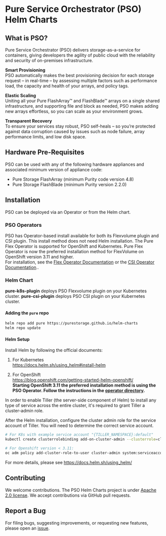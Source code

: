 # Pure Service Orchestrator (PSO) Helm Charts

## What is PSO?
Pure Service Orchestrator (PSO) delivers storage-as-a-service for containers, giving developers the agility of public cloud with the reliability and security of on-premises infrastructure.

**Smart Provisioning**<br/>
PSO automatically makes the best provisioning decision for each storage request – in real-time – by assessing multiple factors such as performance load, the capacity and health of your arrays, and policy tags.

**Elastic Scaling**<br/>
Uniting all your Pure FlashArray™ and FlashBlade™ arrays on a single shared infrastructure, and supporting file and block as needed, PSO makes adding new arrays effortless, so you can scale as your environment grows.

**Transparent Recovery**<br/>
To ensure your services stay robust, PSO self-heals – so you’re protected against data corruption caused by issues such as node failure, array performance limits, and low disk space.

## Hardware Pre-Requisites
PSO can be used with any of the following hardware appliances and associated minimum version of appliance code:
  * Pure Storage FlashArray (minimum Purity code version 4.8)
  * Pure Storage FlashBlade (minimum Purity version 2.2.0)

## Installation
PSO can be deployed via an Operator or from the Helm chart.

### PSO Operators
PSO has Operator-based install available for both its Flexvolume plugin and CSI plugin. This install method does not need Helm installation. 
The Pure Flex Operator is supported for OpenShift and Kubernetes.
Pure Flex Operator is now the preferred installation method for FlexVolume on OpenShift version 3.11 and higher.<br/>
For installation, see the [Flex Operator Documentation](./operator-k8s-plugin/README.md#overview) or the [CSI Operator Documentation](./operator-csi-plugin/README.md#overview)..

### Helm Chart
**pure-k8s-plugin** deploys PSO Flexvolume plugin on your Kubernetes cluster. 
**pure-csi-plugin** deploys PSO CSI plugin on your Kubernetes cluster. 

#### Adding the `pure` repo

```bash
helm repo add pure https://purestorage.github.io/helm-charts
helm repo update
```

#### Helm Setup
Install Helm by following the official documents:
1. For Kubernetes<br/>
https://docs.helm.sh/using_helm#install-helm

2. For OpenShift<br/>
https://blog.openshift.com/getting-started-helm-openshift/<br/>
**Starting OpenShift 3.11 the preferred installation method is using the PSO Operator. Follow the instructions in the [operator directory](./operator/README.md).**

In order to enable Tiller (the server-side component of Helm) to install any type of service across the entire cluster, it's required to grant Tiller a cluster-admin role.

After the Helm installation, configure the cluster admin role for the service account of Tiller. You will need to determine the correct service account.
```bash
# For K8s with example service account "{TILLER_NAMESPACE}:default"
kubectl create clusterrolebinding add-on-cluster-admin --clusterrole=cluster-admin --serviceaccount=${TILLER_NAMESPACE}:default

# For Openshift version < 3.11:
oc adm policy add-cluster-role-to-user cluster-admin system:serviceaccount:${TILLER_NAMESPACE}:tiller
```

For more details, please see https://docs.helm.sh/using_helm/

## Contributing
We welcome contributions. The PSO Helm Charts project is under [Apache 2.0 license](https://github.com/purestorage/helm-charts/blob/master/LICENSE). We accept contributions via GitHub pull requests.

## Report a Bug
For filing bugs, suggesting improvements, or requesting new features, please open an [issue](https://github.com/purestorage/helm-charts/issues).
